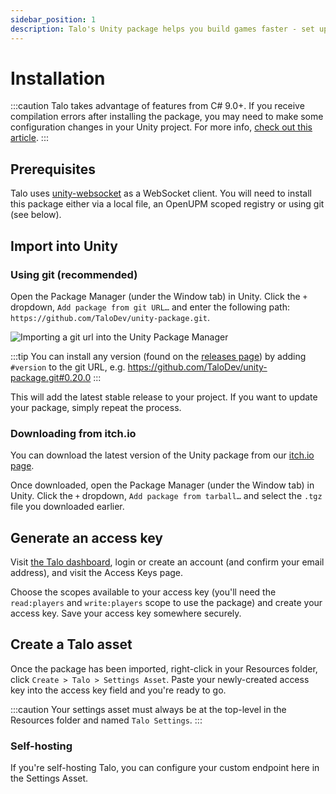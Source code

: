 ```yaml
---
sidebar_position: 1
description: Talo's Unity package helps you build games faster - set up save files, leaderboards, stat tracking and more in minutes.
---
```


# Installation

:::caution
Talo takes advantage of features from C# 9.0+. If you receive compilation errors after installing the package, you may need to make some configuration changes in your Unity project. For more info, [check out this article](https://learn.microsoft.com/en-us/visualstudio/gamedev/unity/unity-scripting-upgrade).
:::

## Prerequisites

Talo uses [unity-websocket](https://github.com/mikerochip/unity-websocket) as a WebSocket client. You will need to install this package either via a local file, an OpenUPM scoped registry or using git (see below).

## Import into Unity

### Using git (recommended)

Open the Package Manager (under the Window tab) in Unity. Click the `+` dropdown, `Add package from git URL…` and enter the following path: `https://github.com/TaloDev/unity-package.git`.

![Importing a git url into the Unity Package Manager](/img/unity-package-manager.png)

:::tip
You can install any version (found on the [releases page](https://github.com/TaloDev/unity/releases)) by adding `#version` to the git URL, e.g. https://github.com/TaloDev/unity-package.git#0.20.0
:::

This will add the latest stable release to your project. If you want to update your package, simply repeat the process.

### Downloading from itch.io

You can download the latest version of the Unity package from our [itch.io page](https://sleepystudios.itch.io/talo-unity).

Once downloaded, open the Package Manager (under the Window tab) in Unity. Click the `+` dropdown, `Add package from tarball…` and select the `.tgz` file you downloaded earlier.

## Generate an access key

Visit [the Talo dashboard](https://dashboard.trytalo.com), login or create an account (and confirm your email address), and visit the Access Keys page.

Choose the scopes available to your access key (you'll need the `read:players` and `write:players` scope to use the package) and create your access key.
Save your access key somewhere securely.

## Create a Talo asset

Once the package has been imported, right-click in your Resources folder, click `Create > Talo > Settings Asset`. Paste your newly-created access key into the access key field and you're ready to go.

:::caution
Your settings asset must always be at the top-level in the Resources folder and named `Talo Settings`.
:::

### Self-hosting

If you're self-hosting Talo, you can configure your custom endpoint here in the Settings Asset.
